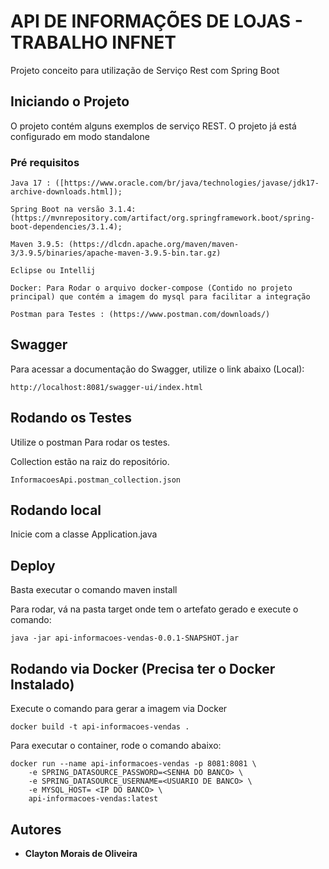 # API DE INFORMAÇÕES DE LOJAS - TRABALHO INFNET

Projeto conceito para utilização de Serviço Rest com Spring Boot

## Iniciando o Projeto

O projeto contém alguns exemplos de serviço REST. O projeto já está configurado em modo standalone

### Pré requisitos

```
Java 17 : ([https://www.oracle.com/br/java/technologies/javase/jdk17-archive-downloads.html]);

Spring Boot na versão 3.1.4:  (https://mvnrepository.com/artifact/org.springframework.boot/spring-boot-dependencies/3.1.4);

Maven 3.9.5: (https://dlcdn.apache.org/maven/maven-3/3.9.5/binaries/apache-maven-3.9.5-bin.tar.gz)

Eclipse ou Intellij

Docker: Para Rodar o arquivo docker-compose (Contido no projeto principal) que contém a imagem do mysql para facilitar a integração

Postman para Testes : (https://www.postman.com/downloads/)
```

## Swagger

Para acessar a documentação do Swagger, utilize o link abaixo (Local):

```
http://localhost:8081/swagger-ui/index.html
```

## Rodando os Testes

Utilize o postman Para rodar os testes.

Collection estão na raiz do repositório.


```
InformacoesApi.postman_collection.json
```

## Rodando local

Inicie com a classe Application.java

## Deploy

Basta executar o comando maven install

Para rodar, vá na pasta target onde tem o artefato gerado e execute o comando:

```
java -jar api-informacoes-vendas-0.0.1-SNAPSHOT.jar
```

## Rodando via Docker (Precisa ter o Docker Instalado)

Execute o comando para gerar a imagem via Docker

```
docker build -t api-informacoes-vendas .
```

Para executar o container, rode o comando abaixo:

```
docker run --name api-informacoes-vendas -p 8081:8081 \
    -e SPRING_DATASOURCE_PASSWORD=<SENHA DO BANCO> \
    -e SPRING_DATASOURCE_USERNAME=<USUARIO DE BANCO> \
    -e MYSQL_HOST= <IP DO BANCO> \ 
    api-informacoes-vendas:latest
```

## Autores

* **Clayton Morais de Oliveira** 
````